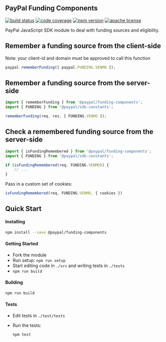 PayPal Funding Components
-------------------------


[![build status][build-badge]][build]
[![code coverage][coverage-badge]][coverage]
[![npm version][version-badge]][package]
[![apache license][license-badge]][license]

[build-badge]: https://img.shields.io/github/workflow/status/paypal/paypal-funding-components/build?logo=github&style=flat-square
[build]: https://github.com/paypal/paypal-funding-components/actions?query=workflow%3Abuild
[coverage-badge]: https://img.shields.io/codecov/c/github/paypal/paypal-funding-components.svg?style=flat-square
[coverage]: https://codecov.io/github/paypal/paypal-funding-components/
[version-badge]: https://img.shields.io/npm/v/@paypal/funding-components.svg?style=flat-square
[package]: https://www.npmjs.com/package/@paypal/funding-components
[license-badge]: https://img.shields.io/npm/l/@paypal/funding-components.svg?style=flat-square
[license]: https://github.com/paypal/paypal-funding-components/blob/master/LICENSE

PayPal JavaScript SDK module to deal with funding sources and eligibility.

## Remember a funding source from the client-side

Note: your client-id and domain must be approved to call this function

```javascript
paypal.rememberFunding([ paypal.FUNDING.VENMO ]);
```

## Remember a funding source from the server-side

```javascript
import { rememberFunding } from '@paypal/funding-components';
import { FUNDING } from '@paypal/sdk-constants';

rememberFunding(req, res, [ FUNDING.VENMO ]);
```

## Check a remembered funding source from the server-side

```javascript
import { isFundingRemembered } from '@paypal/funding-components';
import { FUNDING } from '@paypal/sdk-constants';

if (isFundingRemembered(req, FUNDING.VENMO)) {
    // ...
}
```

Pass in a custom set of cookies:

```javascript
isFundingRemembered(req, FUNDING.VENMO, { cookies })
```


Quick Start
-----------

#### Installing

```bash
npm install --save @paypal/funding-components
```

#### Getting Started

- Fork the module
- Run setup: `npm run setup`
- Start editing code in `./src` and writing tests in `./tests`
- `npm run build`

#### Building

```bash
npm run build
```

#### Tests

- Edit tests in `./test/tests`
- Run the tests:

  ```bash
  npm test
  ```

